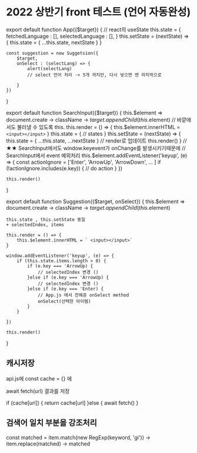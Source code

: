 
# 2022 상반기 front 테스트 (언어 자동완성)
export default function App({$target}) {
    // react의 useState
    this.state = {
        fetchedLanguage : [],
        selectedLanguage : [],
    }
    this.setState = (nextState) => {
        this.state = {
            ...this.state,
            nextState
        }
    }

    const suggestion = new Suggetsion({
        $target, 
        onSelect : (selectLang) => {
            alert(selectLang)
            // select 언어 처리 -> 5개 까지만, 다시 넣으면 맨 마지막으로

        }
    })
}



export default function SearchInput({$target}) {
    this.$element => document.create -> className -> $target.appendChild(this.$element)
    // 바깥에서도 불러낼 수 있도록 this.
    this.render = () => {
        this.$element.innerHTML = ` <input></input>`
    }
    this.state = {
        // states
    }
    this.setState = (nextState) => {
        this.state = {
            ...this.state,
            ...nextState
        }
        // render로 업데이트
        this.render()
    }
    // ★★ SearchInput에서도 window.keyevent가 onChange를 발생시키기때문에
    // SearchInput에서 event 예외처리
    this.$element.addEventListener('keyup', (e) => {
        const actionIgnore = ['Enter', 'ArrowUp', 'ArrowDown', ... ]
        if (!actionIgnore.includes(e.key)) {
            // do action
        }
    })

    this.render()
}

export default function Suggestion({$target, onSelect}) {
    this.$element => document.create -> className -> $target.appendChild(this.$element)

    this.state , this.setState 동일
    + selectedIndex, items

    this.render = () => {
        this.$element.innerHTML = ` <input></input>`
    }

    window.addEventListener('keyup', (e) => {
        if (this.state.items.length > 0) {
            if (e.key === 'ArrowUp) {
                // selectedIndex 변경 ()
            }else if (e.key === 'ArrowUp) {
                // selectedIndex 변경 ()
            }else if (e.key === 'Enter) {
                // App.js 에서 전해준 onSelect method
                onSelect(선택한 아이템)
            }
        }
        
    })

    this.render()
}


## 캐시저장
api.js에 
const cache = {} 에

await fetch(url) 결과를 저장

if (cache[url]) {
    return cache[url]
}else {
    await fetch()
}

## 검색어 일치 부분을 강조처리 
const matched = item.match(new RegExp(keyword, 'gi')) 
-> item.replace(matched) -> <span class='item-matched'>matched</span>